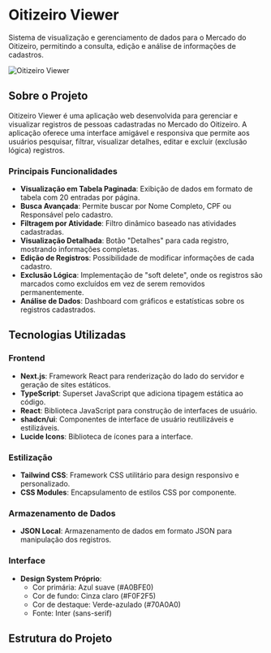# Oitizeiro Viewer

Sistema de visualização e gerenciamento de dados para o Mercado do Oitizeiro, permitindo a consulta, edição e análise de informações de cadastros.

![Oitizeiro Viewer](https://oitizeiro.vercel.app)

## Sobre o Projeto

Oitizeiro Viewer é uma aplicação web desenvolvida para gerenciar e visualizar registros de pessoas cadastradas no Mercado do Oitizeiro. A aplicação oferece uma interface amigável e responsiva que permite aos usuários pesquisar, filtrar, visualizar detalhes, editar e excluir (exclusão lógica) registros.

### Principais Funcionalidades

- **Visualização em Tabela Paginada**: Exibição de dados em formato de tabela com 20 entradas por página.
- **Busca Avançada**: Permite buscar por Nome Completo, CPF ou Responsável pelo cadastro.
- **Filtragem por Atividade**: Filtro dinâmico baseado nas atividades cadastradas.
- **Visualização Detalhada**: Botão "Detalhes" para cada registro, mostrando informações completas.
- **Edição de Registros**: Possibilidade de modificar informações de cada cadastro.
- **Exclusão Lógica**: Implementação de "soft delete", onde os registros são marcados como excluídos em vez de serem removidos permanentemente.
- **Análise de Dados**: Dashboard com gráficos e estatísticas sobre os registros cadastrados.

## Tecnologias Utilizadas

### Frontend
- **Next.js**: Framework React para renderização do lado do servidor e geração de sites estáticos.
- **TypeScript**: Superset JavaScript que adiciona tipagem estática ao código.
- **React**: Biblioteca JavaScript para construção de interfaces de usuário.
- **shadcn/ui**: Componentes de interface de usuário reutilizáveis e estilizáveis.
- **Lucide Icons**: Biblioteca de ícones para a interface.

### Estilização
- **Tailwind CSS**: Framework CSS utilitário para design responsivo e personalizado.
- **CSS Modules**: Encapsulamento de estilos CSS por componente.

### Armazenamento de Dados
- **JSON Local**: Armazenamento de dados em formato JSON para manipulação dos registros.

### Interface
- **Design System Próprio**:
  - Cor primária: Azul suave (#A0BFE0)
  - Cor de fundo: Cinza claro (#F0F2F5)
  - Cor de destaque: Verde-azulado (#70A0A0)
  - Fonte: Inter (sans-serif)

## Estrutura do Projeto
